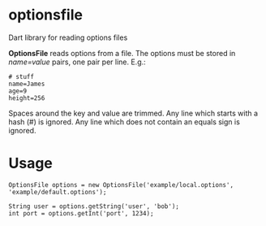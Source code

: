 optionsfile
===========

Dart library for reading options files

**OptionsFile** reads options from a file. The options must be stored in *name=value* pairs, one pair per line. E.g.:

    # stuff
    name=James
    age=9
    height=256
    
Spaces around the key and value are trimmed. Any line which starts with a hash (#) is ignored.
Any line which does not contain an equals sign is ignored.


Usage
=====


    OptionsFile options = new OptionsFile('example/local.options', 'example/default.options');
  
    String user = options.getString('user', 'bob');
    int port = options.getInt('port', 1234);
